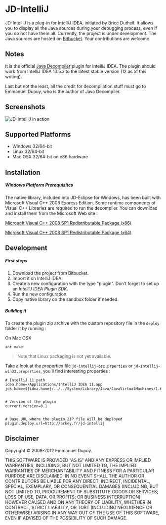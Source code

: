 # JD-IntelliJ #

JD-IntelliJ is a plug-in for IntelliJ IDEA, initiated by Brice Dutheil. It allows you to display all the Java sources during your debugging process, even if you do not have them all. Currently, the project is under development. The Java sources are hosted on [Bitbucket](java.decompiler.free.fr/?q=jdintellij). Your contributions are welcome.

## Notes ##

It is the official [Java Decompiler](http://java.decompiler.free.fr/) plugin for IntelliJ IDEA. The plugin should work from IntelliJ IDEA 10.5.x to the latest stable version (12 as of this writing).

Last but not the least, all the credit for decompilation stuff must go to Emmanuel Dupuy, who is the author of Java Decompiler.

## Screenshots ##

![JD-IntelliJ in action](http://java.decompiler.free.fr/sites/default/screenshots/screenshot16.png)

## Supported Platforms ##

- Windows 32/64-bit
- Linux 32/64-bit
- Mac OSX 32/64-bit on x86 hardware

## Installation ##

##### Windows Platform Prerequisites #####

The native library, included into JD-Eclipse for Windows, has been built with Microsoft Visual C++ 2008 Express Edition. Some runtime components of Visual C++ Libraries are required to run the decompiler. You can download and install them from the Microsoft Web site :

[Microsoft Visual C++ 2008 SP1 Redistributable Package (x86)](http://www.microsoft.com/downloads/details.aspx?familyid=A5C84275-3B97-4AB7-A40D-3802B2AF5FC2&displaylang=en)

[Microsoft Visual C++ 2008 SP1 Redistributable Package (x64)](http://www.microsoft.com/downloads/details.aspx?familyid=BA9257CA-337F-4B40-8C14-157CFDFFEE4E&displaylang=en)

## Development ##

##### First steps #####

1. Download the project from Bitbucket.
2. Import it on IntelliJ IDEA.
3. Create a new configuration with the type "plugin". Don't forget to set up an _IntelliJ IDEA Plugin SDK_.
4. Run the new configuration.
5. Copy native library on the sandbox folder if needed.

##### Building it #####

To create the plugin zip archive with the custom repository file in the `deploy` folder it by running :

On Mac OSX

    ant make

> Note that Linux packaging is not yet available.


Take a look at the properties file `jd-intellij-osx.prperties` or `jd-intellij-win32.properties`, you'll find interesting properties :


    # IntelliJ 11 path
    idea.home=/Applications/IntelliJ IDEA 11.app
    jdk.home=${idea.home}/../../System/Library/Java/JavaVirtualMachines/1.6.0.jdk


    # Version of the plugin
    current.version=0.1


    # Base URL where the plugin ZIP file will be deployed
    plugin.deploy.url=http://arkey.fr/jd-intellij


## Disclaimer ##

Copyright © 2008-2012 Emmanuel Dupuy.

THIS SOFTWARE IS PROVIDED “AS IS” AND ANY EXPRESS OR IMPLIED WARRANTIES, INCLUDING, BUT NOT LIMITED TO, THE IMPLIED WARRANTIES OF MERCHANTABILITY AND FITNESS FOR A PARTICULAR PURPOSE ARE DISCLAIMED. IN NO EVENT SHALL THE AUTHOR OR CONTRIBUTORS BE LIABLE FOR ANY DIRECT, INDIRECT, INCIDENTAL, SPECIAL, EXEMPLARY, OR CONSEQUENTIAL DAMAGES (INCLUDING, BUT NOT LIMITED TO, PROCUREMENT OF SUBSTITUTE GOODS OR SERVICES; LOSS OF USE, DATA, OR PROFITS; OR BUSINESS INTERRUPTION) HOWEVER CAUSED AND ON ANY THEORY OF LIABILITY, WHETHER IN CONTRACT, STRICT LIABILITY, OR TORT (INCLUDING NEGLIGENCE OR OTHERWISE) ARISING IN ANY WAY OUT OF THE USE OF THIS SOFTWARE, EVEN IF ADVISED OF THE POSSIBILITY OF SUCH DAMAGE.